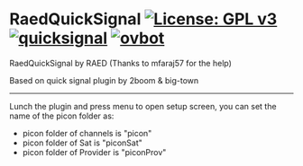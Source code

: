 RaedQuickSignal [![License: GPL v3](https://img.shields.io/badge/License-GPLv3-blue.svg)](https://www.gnu.org/licenses/gpl-3.0) [![quicksignal](https://github.com/OpenVisionE2/RaedQuickSignal/actions/workflows/quicksignal.yml/badge.svg)](https://github.com/RaedQuickSignal/xtraEvent/actions/workflows/quicksignal.yml) [![ovbot](https://github.com/OpenVisionE2/RaedQuickSignal/actions/workflows/ovbot.yml/badge.svg)](https://github.com/OpenVisionE2/RaedQuickSignal/actions/workflows/ovbot.yml)
===============
RaedQuickSignal by RAED (Thanks to mfaraj57 for the help)

Based on quick signal plugin by 2boom & big-town

---------------

Lunch the plugin and press menu to open setup screen, you can set the name of the picon folder as:

- picon folder of channels is "picon"
- picon folder of Sat is "piconSat"
- picon folder of Provider is "piconProv"
